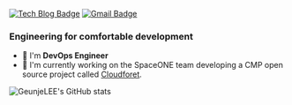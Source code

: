 [![Tech Blog Badge](http://img.shields.io/badge/-Tech%20blog-black?style=flat-square&logo=Chromecast&link=https://velog.io/@nigasa12)](https://velog.io/@nigasa12)
[![Gmail Badge](https://img.shields.io/badge/Gmail-d14836?style=flat-square&logo=Gmail&logoColor=white&link=mailto:nigasa12@gmail.com)](mailto:nigasa12@gmail.com)

### Engineering for comfortable development
- 🤔 I'm **DevOps Engineer**
- 🔭 I'm currently working on the SpaceONE team developing a CMP open source project called [Cloudforet](https://cloudforet.io/).

![GeunjeLEE's GitHub stats](https://github-readme-stats.vercel.app/api?username=GeunjeLEE&show_icons=true&theme=nightowl)
<!--
**GeunjeLEE/GeunjeLEE** is a ✨ _special_ ✨ repository because its `README.md` (this file) appears on your GitHub profile.

Here are some ideas to get you started:

- 🔭 I’m currently working on ...
- 🌱 I’m currently learning ...
- 👯 I’m looking to collaborate on ...
- 🤔 I’m looking for help with ...
- 💬 Ask me about ...
- 📫 How to reach me: ...
- 😄 Pronouns: ...
- ⚡ Fun fact: ...
-->
